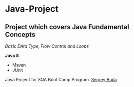 # Java-Project
## Project which covers Java Fundamental Concepts

*Basic DAta Type, Flow Control and Loops*

**Java 8**

* Maven
* JUnit

Java Project for SQA Boot Camp Program. 
[Sergey Buda](https://github.com/sergeybuda)
